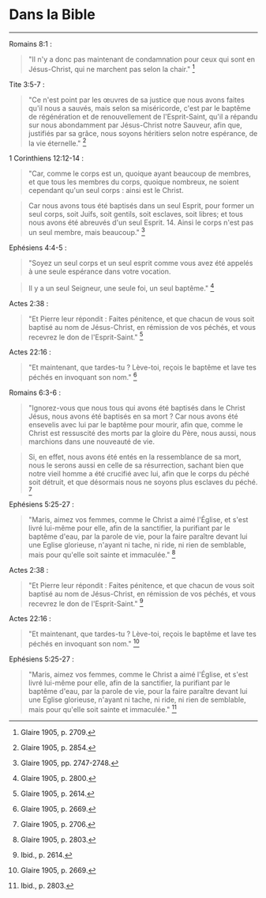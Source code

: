 # Dans la Bible

***

Romains 8:1 :

> "Il n'y a donc pas maintenant de condamnation pour ceux qui sont en Jésus-Christ, qui ne marchent pas selon la chair." [^1]

[^1]: Glaire 1905, p. 2709.

Tite 3:5-7 : 

> "Ce n'est point par les œuvres de sa justice que nous avons faites qu'il nous a sauvés, mais selon sa miséricorde, c'est par le baptême de régénération et de renouvellement de l'Esprit-Saint, qu'il a répandu sur nous abondamment par Jésus-Christ notre Sauveur, afin que, justifiés par sa grâce, nous soyons héritiers selon notre espérance, de la vie éternelle." [^2]

[^2]: Glaire 1905, p. 2854.

1 Corinthiens 12:12-14 :

> "Car, comme le corps est un, quoique ayant beaucoup de membres, et que tous les membres du corps, quoique nombreux, ne soient cependant qu'un seul corps : ainsi est le Christ. 

> Car nous avons tous été baptisés dans un seul Esprit, pour former un seul corps, soit Juifs, soit gentils, soit esclaves, soit libres; et tous nous avons été abreuvés d'un seul Esprit. 14. Ainsi le corps n'est pas un seul membre, mais beaucoup." [^3]

[^3]: Glaire 1905, pp. 2747-2748.

Ephésiens 4:4-5 :

> "Soyez un seul corps et un seul esprit comme vous avez été appelés à une seule espérance dans votre vocation.

> Il y a un seul Seigneur, une seule foi, un seul baptême." [^4]

[^4]: Glaire 1905, p. 2800.

Actes 2:38 :

> "Et Pierre leur répondit : Faites pénitence, et que chacun de vous soit baptisé au nom de Jésus-Christ, en rémission de vos péchés, et vous recevrez le don de l'Esprit-Saint." [^5]

[^5]: Glaire 1905, p. 2614.

Actes 22:16 :

> "Et maintenant, que tardes-tu ? Lève-toi, reçois le baptême et lave tes péchés en invoquant son nom." [^6]

[^6]: Glaire 1905, p. 2669.

Romains 6:3-6 :

> "Ignorez-vous que nous tous qui avons été baptisés dans le Christ Jésus, nous avons été baptisés en sa mort ? Car nous avons été ensevelis avec lui par le baptême pour mourir, afin que, comme le Christ est ressuscité des morts par la gloire du Père, nous aussi, nous marchions dans une nouveauté de vie. 

> Si, en effet, nous avons été entés en la ressemblance de sa mort, nous le serons aussi en celle de sa résurrection, sachant bien que notre vieil homme a été crucifié avec lui, afin que le corps du péché soit détruit, et que désormais nous ne soyons plus esclaves du péché. [^7]

[^7]: Glaire 1905, p. 2706.

Ephésiens 5:25-27 :

> "Maris, aimez vos femmes, comme le Christ a aimé l'Église, et s'est livré lui-même pour elle, afin de la sanctifier, la purifiant par le baptême d'eau, par la parole de vie, pour la faire paraître devant lui une Eglise glorieuse, n'ayant ni tache, ni ride, ni rien de semblable, mais pour qu'elle soit sainte et immaculée." [^8]

[^8]: Glaire 1905, p. 2803.

Actes 2:38 :

> "Et Pierre leur répondit : Faites pénitence, et que chacun de vous soit baptisé au nom de Jésus-Christ, en rémission de vos péchés, et vous recevrez le don de l'Esprit-Saint." [^9]

[^9]: Ibid., p. 2614.

Actes 22:16 :

> "Et maintenant, que tardes-tu ? Lève-toi, reçois le baptême et lave tes péchés en invoquant son nom." [^10]

[^10]: Glaire 1905, p. 2669.

Ephésiens 5:25-27 :

> "Maris, aimez vos femmes, comme le Christ a aimé l'Église, et s'est livré lui-même pour elle, afin de la sanctifier, la purifiant par le baptême d'eau, par la parole de vie, pour la faire paraître devant lui une Eglise glorieuse, n'ayant ni tache, ni ride, ni rien de semblable, mais pour qu'elle soit sainte et immaculée." [^11]

[^11]: Ibid., p. 2803.


